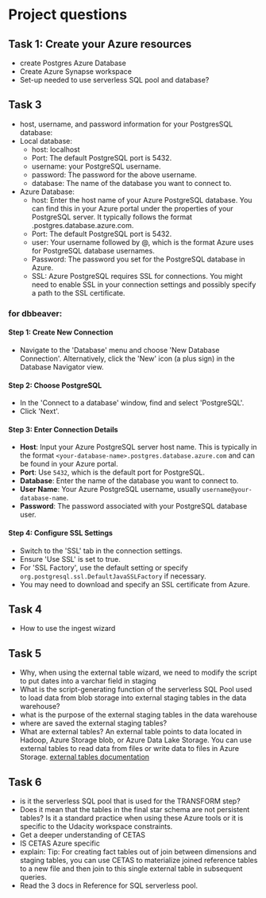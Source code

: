 # Project questions


## Task 1: Create your Azure resources
- create Postgres Azure Database
- Create Azure Synapse workspace
- Set-up needed to use serverless SQL pool and database?

## Task 3
-  host, username, and password information for your PostgresSQL database:
  - Local database:
    - host: localhost
    - Port: The default PostgreSQL port is 5432.
    - username: your PostgreSQL username.
    - password: The password for the above username.
    - database: The name of the database you want to connect to.
  - Azure Database:
    - host: Enter the host name of your Azure PostgreSQL database. You can find this in your Azure portal under the 
    properties of your PostgreSQL server. It typically follows the format <your-database-name>.postgres.database.azure.com.
    - Port: The default PostgreSQL port is 5432.
    - user: Your username followed by @<your-database-name>, which is the format Azure uses for PostgreSQL database usernames.
    - Password: The password you set for the PostgreSQL database in Azure.
    - SSL: Azure PostgreSQL requires SSL for connections. You might need to enable SSL in your connection settings and 
    possibly specify a path to the SSL certificate.

### for dbbeaver:
#### Step 1: Create New Connection
- Navigate to the 'Database' menu and choose 'New Database Connection'. Alternatively, click the 'New' icon (a plus sign) in the Database Navigator view.

#### Step 2: Choose PostgreSQL
- In the 'Connect to a database' window, find and select 'PostgreSQL'.
- Click 'Next'.

#### Step 3: Enter Connection Details
- **Host**: Input your Azure PostgreSQL server host name. This is typically in the format `<your-database-name>.postgres.database.azure.com` and can be found in your Azure portal.
- **Port**: Use `5432`, which is the default port for PostgreSQL.
- **Database**: Enter the name of the database you want to connect to.
- **User Name**: Your Azure PostgreSQL username, usually `username@your-database-name`.
- **Password**: The password associated with your PostgreSQL database user.

#### Step 4: Configure SSL Settings
- Switch to the 'SSL' tab in the connection settings.
- Ensure 'Use SSL' is set to true.
- For 'SSL Factory', use the default setting or specify `org.postgresql.ssl.DefaultJavaSSLFactory` if necessary.
- You may need to download and specify an SSL certificate from Azure.

## Task 4
- How to use the ingest wizard

## Task 5
- Why, when using the external table wizard, we need to modify the script to put dates into a varchar field in staging
- What is the  script-generating function of the serverless SQL Pool used to load data from blob storage into external
staging tables in the data warehouse?
- what is the purpose of the external staging tables in the data warehouse
- where are saved the external staging tables?
- What are external tables? 
An external table points to data located in Hadoop, Azure Storage blob, or Azure Data Lake Storage. You can use external 
tables to read data from files or write data to files in Azure Storage.
[external tables documentation](https://learn.microsoft.com/en-us/azure/synapse-analytics/sql/develop-tables-external-tables?tabs=hadoop)

## Task 6
- is it the serverless SQL pool that is used for the TRANSFORM step?
- Does it mean that the tables in the final star schema are not persistent tables? Is it a standard practice when using 
these Azure tools or it is specific to the Udacity workspace constraints.
- Get a deeper understanding of CETAS
- IS CETAS Azure specific
- explain: Tip: For creating fact tables out of join between dimensions and staging tables, you can use CETAS to 
materialize joined reference tables to a new file and then join to this single external table in subsequent queries.
- Read the 3 docs in Reference for SQL serverless pool.
